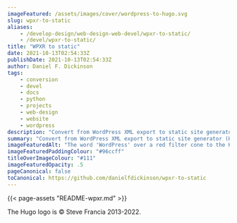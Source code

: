 ```yaml
---
imageFeatured: /assets/images/cover/wordpress-to-hugo.svg
slug: wpxr-to-static
aliases:
    - /develop-design/web-design-web-devel/wpxr-to-static/
    - /devel/wpxr-to-static/
title: "WPXR to static"
date: 2021-10-13T02:54:33Z
publishDate: 2021-10-13T02:54:33Z
author: Daniel F. Dickinson
tags:
    - conversion
    - devel
    - docs
    - python
    - projects
    - web-design
    - website
    - wordpress
description: "Convert from WordPress XML export to static site generator (Hugo)"
summary: "Convert from WordPress XML export to static site generator (Hugo)"
imageFeaturedAlt: "The word 'WordPress' over a red filter cone to the Hugo logo"
imageFeaturedPaddingColour: "#96ccff"
titleOverImageColour: "#111"
imageFeaturedOpacity: .5
pageCanonical: false
toCanonical: https://github.com/danielfdickinson/wpxr-to-static
---
```


{{< page-assets "README-wpxr.md" >}}

The Hugo logo is © Steve Francia 2013-2022.
